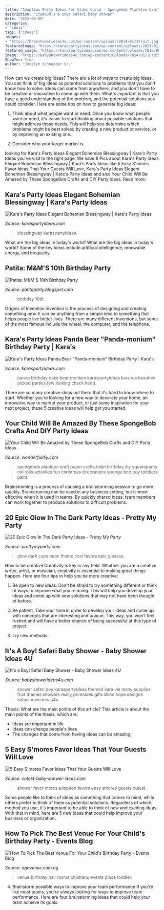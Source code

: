 ```yaml
---
title: "Adoption Party Ideas For Older Child - Spongebob Plankton Craft Paper Crafts Toilet Birthday Diy Squarepants Roll Rolls Activities Fun Christmas Decorations Sponge Bob Boy Toddlers Paint"
description: "It&#039;s a boy! safari baby shower"
date: "2023-08-05"
categories:
- "ideas"
tags: ["ideas"]
images:
- "https://babyshowerideas4u.com/wp-content/uploads/2014/01/1Fruit.jpg"
featuredImage: "https://karaspartyideas.com/wp-content/uploads/2021/01/Elegant-Bohemian-Blessingway-via-Karas-Party-Ideas-KarasPartyIdeas.com5_.jpeg"
featured_image: "https://karaspartyideas.com/wp-content/uploads/2016/08/Panda-Bear-Pandamonium-Birthday-Party-via-Karas-Party-Ideas-KarasPartyIdeas.com2_.jpg"
image: "https://babyshowerideas4u.com/wp-content/uploads/2014/01/1Fruit.jpg"
ShowToc: true
author: "Jocelyn Schneider Sr."
---
```



How can we create big ideas?
There are a lot of ways to create big ideas. You can think of big ideas as potential solutions to problems that you don't know how to solve. Ideas can come from anywhere, and you don't have to be creative or innovative to come up with them. What's important is that you have a good understanding of the problem, and the potential solutions you could consider. Here are some tips on how to generate big ideas:
1. Think about what people want or need. Once you know what people want or need, it's easier to start thinking about possible solutions that might address those needs. This will help you determine which problems might be best solved by creating a new product or service, or by improving an existing one.

2. Consider who your target market is.

	

		
looking for Kara&#039;s Party Ideas Elegant Bohemian Blessingway | Kara&#039;s Party Ideas you've visit to the right page. We have 8 Pics about Kara&#039;s Party Ideas Elegant Bohemian Blessingway | Kara&#039;s Party Ideas like 5 Easy S&#039;mores Favor Ideas That Your Guests Will Love, Kara&#039;s Party Ideas Elegant Bohemian Blessingway | Kara&#039;s Party Ideas and also Your Child Will Be Amazed by These SpongeBob Crafts and DIY Party Ideas. Read more:
		
    
## Kara&#039;s Party Ideas Elegant Bohemian Blessingway | Kara&#039;s Party Ideas

<img loading=lazy src="https://karaspartyideas.com/wp-content/uploads/2021/01/Elegant-Bohemian-Blessingway-via-Karas-Party-Ideas-KarasPartyIdeas.com5_.jpeg" onerror="this.onerror=null;this.src='https://tse4.mm.bing.net/th?id=OIP.fgmajM_GnZy47fzfyBUqbQHaLH&amp;pid=15.1';" alt="Kara&#039;s Party Ideas Elegant Bohemian Blessingway | Kara&#039;s Party Ideas">

_Source: karaspartyideas.com_

>blessingway karaspartyideas. 

	

What are the big ideas in today's world?
What are the big ideas in today's world? 
Some of the key ideas include artificial intelligence, renewable energy, and inequality.

    
## Patita: M&amp;M&#039;S 10th Birthday Party

<img loading=lazy src="http://3.bp.blogspot.com/-I5dyT7bl5iw/Th0zshBxcLI/AAAAAAAAAjU/rEGHNN5rPIo/s1600/IMG_2713.jpg" onerror="this.onerror=null;this.src='https://tse2.mm.bing.net/th?id=OIP.wdqUf3DDtQE5ML4GU8cllgHaE8&amp;pid=15.1';" alt="Patita: M&amp;M&#039;S 10th Birthday Party">

_Source: patitaparty.blogspot.com_

>birthday 10th. 

	

Origins of Invention
Invention is the process of designing and creating something new. It can be anything from a simple idea to something that helps people live better lives. There are many different inventions, but some of the most famous include the wheel, the computer, and the telephone.

    
## Kara&#039;s Party Ideas Panda Bear &quot;Panda-monium&quot; Birthday Party | Kara&#039;s

<img loading=lazy src="https://karaspartyideas.com/wp-content/uploads/2016/08/Panda-Bear-Pandamonium-Birthday-Party-via-Karas-Party-Ideas-KarasPartyIdeas.com2_.jpg" onerror="this.onerror=null;this.src='https://tse4.mm.bing.net/th?id=OIP.xILPTzUpLOtIdSWHXx-X9wHaLH&amp;pid=15.1';" alt="Kara&#039;s Party Ideas Panda Bear &quot;Panda-monium&quot; Birthday Party | Kara&#039;s">

_Source: karaspartyideas.com_

>panda birthday cake bear monium karaspartyideas kara via beauties picked parties few looking check hand. 

	

There are so many creative ideas out there that it's hard to know where to start. Whether you're looking for a new way to decorate your home, an innovative way to market your product, or just some inspiration for your next project, these 5 creative ideas will help get you started.

    
## Your Child Will Be Amazed By These SpongeBob Crafts And DIY Party Ideas

<img loading=lazy src="http://cdn.wonderfuldiy.com/wp-content/uploads/2016/02/plankton-toilet-paper-craft.jpg" onerror="this.onerror=null;this.src='https://tse1.mm.bing.net/th?id=OIP.kw4eNeNsy9Y1fwwvl7KSVQHaJ4&amp;pid=15.1';" alt="Your Child Will Be Amazed by These SpongeBob Crafts and DIY Party Ideas">

_Source: wonderfuldiy.com_

>spongebob plankton craft paper crafts toilet birthday diy squarepants roll rolls activities fun christmas decorations sponge bob boy toddlers paint. 

	

Brainstroming is a process of causing a brainstorming session to go more quickly. Brainstroming can be used in any business setting, but is most effective when it is used in teams. By quickly shared ideas, team members can work together to produce solutions to difficult problems.

    
## 20 Epic Glow In The Dark Party Ideas - Pretty My Party

<img loading=lazy src="https://www.prettymyparty.com/wp-content/uploads/2017/06/glow-in-the-dark-party-cups.jpg" onerror="this.onerror=null;this.src='https://tse4.mm.bing.net/th?id=OIP.HYvDhPRF5NNHsu5riEzq7wHaE8&amp;pid=15.1';" alt="20 Epic Glow In The Dark Party Ideas - Pretty My Party">

_Source: prettymyparty.com_

>glow dark cups neon theme cool favors epic glasses. 

	

How to be creative
Creativity is key in any field. Whether you are a creative writer, artist, or musician, creativity is essential to making great things happen. Here are four tips to help you be more creative:
1. Be open to new ideas. Don’t be afraid to try something different or think of ways to improve what you’re doing. This will help you develop your ideas and come up with new solutions that may not have been thought of before.

2. Be patient. Take your time in order to develop your ideas and come up with concepts that are interesting and unique. This way, you won’t feel rushed and will have a better chance of being successful at this type of project.

3. Try new methods.

    
## It&#039;s A Boy! Safari Baby Shower - Baby Shower Ideas 4U

<img loading=lazy src="https://babyshowerideas4u.com/wp-content/uploads/2014/01/1Fruit.jpg" onerror="this.onerror=null;this.src='https://tse2.mm.bing.net/th?id=OIP.iKrUjKfcTpyX_2PyD47vBAHaLH&amp;pid=15.1';" alt="It&#039;s a Boy! Safari Baby Shower - Baby Shower Ideas 4U">

_Source: babyshowerideas4u.com_

>shower safari boy karaspartyideas themed kara via many supplies fruit themes showers really printables gifts lillian hope designs babyshowerideas4u. 

	

Thesis: What are the main points of this article?
This article is about the main points of the thesis, which are: 
- Ideas are important in life
- Ideas can change people's lives
- The changes that come from having ideas can be amazing

    
## 5 Easy S&#039;mores Favor Ideas That Your Guests Will Love

<img loading=lazy src="http://www.cutest-baby-shower-ideas.com/images/smorefavorideas.jpg" onerror="this.onerror=null;this.src='https://tse2.mm.bing.net/th?id=OIP.tpjfFVCEv_hUk1uoXtVbTgHaNI&amp;pid=15.1';" alt="5 Easy S&#039;mores Favor Ideas That Your Guests Will Love">

_Source: cutest-baby-shower-ideas.com_

>shower favor mores adoption favors easy smores guests cutest. 

	

Some people like to think of ideas as something that comes to mind, while others prefer to think of them as potential solutions. Regardless of which method you use, it's important to be able to think of new and exciting ideas. With that in mind, here are 5 new ideas that could help improve your business or organization.

    
## How To Pick The Best Venue For Your Child&#039;s Birthday Party - Events Blog

<img loading=lazy src="https://ogavenue.com.ng/blog/wp-content/uploads/2017/11/party-rooms-toddler-party-childrens-party-venue-party-room-kids-party-room-kids-party-hall-great-place-for-kids.jpg" onerror="this.onerror=null;this.src='https://tse4.mm.bing.net/th?id=OIP.iWBmI5jQ382IMW7sY1l8BAHaFj&amp;pid=15.1';" alt="How To Pick The Best Venue For Your Child&#039;s Birthday Party - Events Blog">

_Source: ogavenue.com.ng_

>venue birthday hall rooms childrens events place toddler. 

	

4. Brainstorm possible ways to improve your team performance
If you're like most teams, you're always looking for ways to improve team performance. Here are four brainstorming ideas that could help your team achieve its goals.

